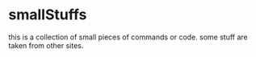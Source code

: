 smallStuffs
===========

this is a collection of small pieces of commands or code. some stuff are taken from other sites.
